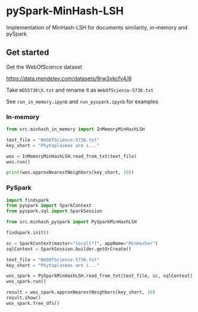 # pySpark-MinHash-LSH
Implementation of MinHash-LSH for documents similarity, in-memory and pySpark

## Get started

Get the WebOfScience dataset

https://data.mendeley.com/datasets/9rw3vkcfy4/6

Take `WOS5736\X.txt` and rename it as `WebOfScience-5736.txt`

See `run_in_memory.ipynb` and `run_pyspark.ipynb` for examples


### In-memory
```python
from src.minhash_in_memory import InMemoryMinHashLSH

text_file = "WebOfScience-5736.txt"
key_short = "Phytoplasmas are i..."

wos = InMemoryMinHashLSH.read_from_txt(text_file)
wos.run()

print(wos.approxNearestNeighbors(key_short, 10))
```

### PySpark
```python
import findspark
from pyspark import SparkContext
from pyspark.sql import SparkSession

from src.minhash_pyspark import PySparkMinHashLSH

findspark.init()

sc = SparkContext(master="local[*]", appName="MinHasher")
sqlContext = SparkSession.builder.getOrCreate()

text_file = "WebOfScience-5736.txt"
key_short = "Phytoplasmas are i..."

wos_spark = PySparkMinHashLSH.read_from_txt(text_file, sc, sqlContext)
wos_spark.run()

result = wos_spark.approxNearestNeighbors(key_short, 10)
result.show()
wos_spark.free_dfs()
```